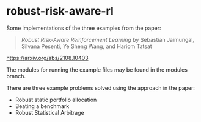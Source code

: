 # robust-risk-aware-rl
Some implementations of the three examples from the paper:

> *Robust Risk-Aware Reinforcement Learning* by Sebastian Jaimungal, Silvana Pesenti, Ye Sheng Wang, and Hariom Tatsat

https://arxiv.org/abs/2108.10403

The modules for running the example files may be found in the modules branch.

There are three example problems solved using the approach in the paper:
- Robust static portfolio allocation
- Beating a benchmark
- Robust Statistical Arbitrage
